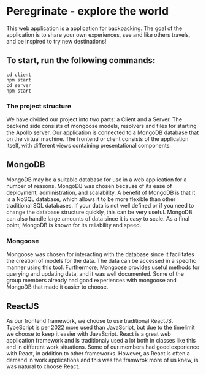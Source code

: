# Peregrinate - explore the world
This web application is a application for backpacking. 
The goal of the application is to share your own experiences, see and like others travels, and be inspired to try new destinations!

## To start, run the following commands:
```
cd client
npm start
cd server
npm start
```

### The project structure
We have divided our project into two parts: a Client and a Server.  The backend side consists of mongoose models, resolvers and files for starting the Apollo server. Our application is connected to a MongoDB database that on the virtual machine. The frontend or client consists of the application itself, with different views containing presentational components.  

## MongoDB 
MongoDB may be a suitable database for use in a web application for a number of reasons. MongoDB was chosen because of its ease of deployment, administration, and scalability. A benefit of MongoDB is that it is a NoSQL database, which allows it to be more flexible than other traditional SQL databases. If your data is not well defined or if you need to change the database structure quickly, this can be very useful. MongoDB can also handle large amounts of data since it is easy to scale. As a final point, MongoDB is known for its reliability and speed.

### Mongoose
Mongoose was chosen for interacting with the database since it facilitates the creation of models for the data. The data can be accessed in a specific manner using this tool. Furthermore, Mongoose provides useful methods for querying and updating data, and it was well documented. Some of the group members already had good experiences with mongoose and MongoDB that made it easier to choose.

## ReactJS
As our frontend framework, we choose to use traditional ReactJS. TypeScript is per 2022 more used than 
JavaScript, but due to the timelimit we choose to keep it easier with JavaScript.
React is a great web application framework and is traditionaly used a lot both in classes like this and in different work situations.
Some of our members had good experience with React, in addition to other frameworks. However, as React is often a demand in work applications and this was the framwrok more of us knew, is was natural to choose React.


